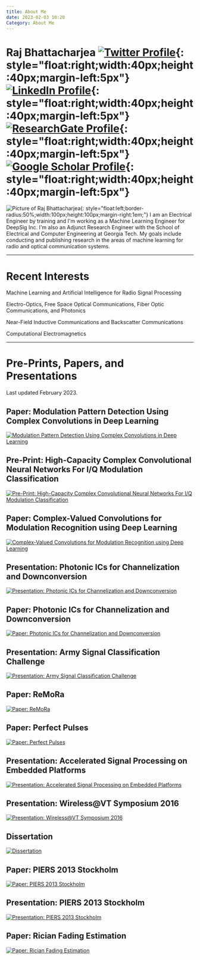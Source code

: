 ```yaml
---
title: About Me
date: 2023-02-03 10:20
Category: About Me
---
```

# Raj Bhattacharjea [![Twitter Profile](images/socials_twitter.png)](https://twitter.com/rajb245){: style="float:right;width:40px;height:40px;margin-left:5px"} [![LinkedIn Profile](images/socials_linkedin.png)](https://www.linkedin.com/in/raj-bhattacharjea/){: style="float:right;width:40px;height:40px;margin-left:5px"} [![ResearchGate Profile](images/socials_researchgate.png)](https://www.researchgate.net/profile/Raj_Bhattacharjea){: style="float:right;width:40px;height:40px;margin-left:5px"} [![Google Scholar Profile](images/socials_googlescholar.svg)](https://scholar.google.com/citations?user=kDQoTnUAAAAJ&hl=en){: style="float:right;width:40px;height:40px;margin-left:5px"}

<!-- ![Picture of Raj Bhattacharjea](images/RajBhattacharjea_Nov2015_square_200px.png){: style="float:left;border-radius:50%;padding-right:10px;width:100px;height:100px"} -->
![Picture of Raj Bhattacharjea](images/RajBhattacharjea_Nov2015_square_200px.png){: style="float:left;border-radius:50%;width:100px;height:100px;margin-right:1em;"}
I am an Electrical Engineer by training and I'm working as a Machine Learning
Engineer for DeepSig Inc. I'm also an Adjunct Research Engineer with the School
of Electrical and Computer Engineering at Georgia Tech. My goals include 
conducting and publishing research in the areas of machine learning for radio
and optical communication systems.  
________________________________________________________________________________
# Recent Interests
Machine Learning and Artificial Intelligence for Radio Signal Processing

Electro-Optics, Free Space Optical Communications, Fiber Optic Communications,
and Photonics

Near-Field Inductive Communications and Backscatter Communications

Computational Electromagnetics

________________________________________________________________________________
# Pre-Prints, Papers, and Presentations
Last updated February 2023.
## Paper: Modulation Pattern Detection Using Complex Convolutions in Deep Learning
[![Modulation Pattern Detection Using Complex Convolutions in Deep Learning](images/mod_pattern_detection.png)](https://ieeexplore.ieee.org/abstract/document/9412382)
## Pre-Print: High-Capacity Complex Convolutional Neural Networks For I/Q Modulation Classification
[![Pre-Print: High-Capacity Complex Convolutional Neural Networks For I/Q Modulation Classification](images/high_capacity_complex_conv_modrec.png)](https://arxiv.org/abs/2010.10717)
## Paper: Complex-Valued Convolutions for Modulation Recognition using Deep Learning
[![Complex-Valued Convolutions for Modulation Recognition using Deep Learning](images/complex_conv_modrec.png)](https://ieeexplore.ieee.org/abstract/document/9145469)
## Presentation: Photonic ICs for Channelization and Downconversion
[![Presentation: Photonic ICs for Channelization and Downconversion](images/photonic_ics_pres.png)](https://www.osti.gov/biblio/1643122)
## Paper: Photonic ICs for Channelization and Downconversion
[![Paper: Photonic ICs for Channelization and Downconversion](images/photonic_ics.png)](https://ieeexplore.ieee.org/abstract/document/8908217)
## Presentation: Army Signal Classification Challenge
[![Presentation: Army Signal Classification Challenge](images/ascc_final.png)](https://www.gnuradio.org/grcon/grcon18/presentations/RadioML_Redux_GTRI_Efforts_on_the_Army_Signal_Classification_Challenge/)
## Paper: ReMoRa
[![Paper: ReMoRa](images/remora.png)](https://ieeexplore.ieee.org/document/8046154)
## Paper: Perfect Pulses
[![Paper: Perfect Pulses](images/pp.png)](https://ieeexplore.ieee.org/document/7945580)
## Presentation: Accelerated Signal Processing on Embedded Platforms
[![Presentation: Accelerated Signal Processing on Embedded Platforms](images/GRCon_2016_final.png)](https://youtu.be/NK4BaqBuzbk)
## Presentation: Wireless@VT Symposium 2016
[![Presentation: Wireless@VT Symposium 2016](images/SDR_Receiver_and_Transmitter.png)](https://www.researchgate.net/publication/304346578_Open-Source_SDR_on_Embedded_Platforms)
## Dissertation
[![Dissertation](images/dissertation.png)](https://www.researchgate.net/publication/304346578_Open-Source_SDR_on_Embedded_Platforms)
## Paper: PIERS 2013 Stockholm
[![Paper: PIERS 2013 Stockholm](images/stackup.png)](1P_11_0320.pdf)
## Presentation: PIERS 2013 Stockholm
[![Presentation: PIERS 2013 Stockholm](images/dipole_comparison.png)](Bhattacharjea_Presentation_PIERS2013_Stockholm.pdf)
## Paper: Rician Fading Estimation
[![Paper: Rician Fading Estimation](images/alpha_beta.png)](https://ieeexplore.ieee.org/document/6327312)